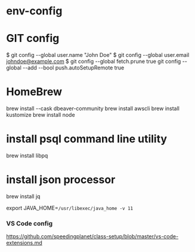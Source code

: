 # env-config
# GIT config
$ git config --global user.name "John Doe"
$ git config --global user.email johndoe@example.com
$ git config --global fetch.prune true
git config --global --add --bool push.autoSetupRemote true

# HomeBrew 
brew install --cask dbeaver-community
brew install awscli
brew install kustomize
brew install node

# install psql command line utility
brew install libpq 
# install json processor
brew install jq


export JAVA_HOME=`/usr/libexec/java_home -v 11`

### VS Code config
https://github.com/speedingplanet/class-setup/blob/master/vs-code-extensions.md

